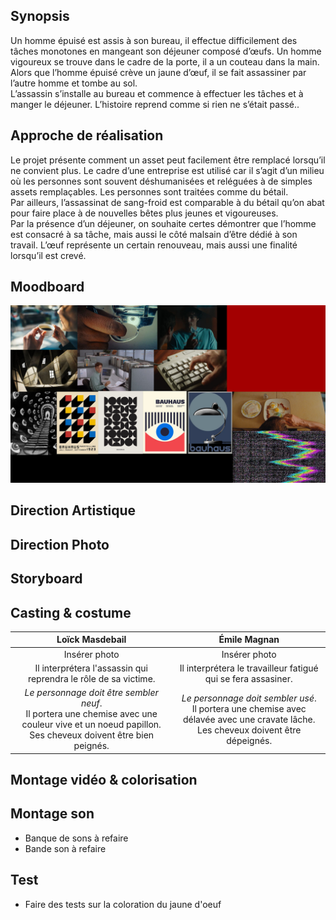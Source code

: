 ## Synopsis
Un homme épuisé est assis à son bureau, il effectue difficilement des tâches monotones en mangeant son déjeuner composé d’œufs. Un homme vigoureux se trouve dans le cadre de la porte, il a un couteau dans la main. Alors que l’homme épuisé crève un jaune d’œuf, il se fait assassiner par l’autre homme et tombe au sol. <br>
L’assassin s’installe au bureau et commence à effectuer les tâches et à manger le déjeuner. L’histoire reprend comme si rien ne s’était passé..


## Approche de réalisation
Le projet présente comment un asset peut facilement être remplacé lorsqu’il ne convient plus. Le cadre d’une entreprise est utilisé car il s’agit d’un milieu où les personnes sont souvent déshumanisées et reléguées à de simples assets remplaçables. Les personnes sont traitées comme du bétail. <br>
Par ailleurs, l’assassinat de sang-froid est comparable à du bétail qu’on abat pour faire place à de nouvelles bêtes plus jeunes et vigoureuses. <br>
Par la présence d’un déjeuner, on souhaite certes démontrer que l’homme est consacré à sa tâche, mais aussi le côté malsain d’être dédié à son travail. L’œuf représente un certain renouveau, mais aussi une finalité lorsqu’il est crevé. 


## Moodboard
![](.//Medias/moodboard.jpg)

## Direction Artistique

## Direction Photo


## Storyboard

## Casting & costume
| Loïck Masdebail | Émile Magnan |
| :----------------: | :------: |
| Insérer photo |  Insérer photo  |
| Il interprétera l'assassin qui reprendra le rôle de sa victime. | Il interprétera le travailleur fatigué qui se fera assasiner. |
| *Le personnage doit être sembler neuf*. <br> Il portera une chemise avec une couleur vive et un noeud papillon. Ses cheveux doivent être bien peignés. | *Le personnage doit sembler usé*. <br> Il portera une chemise avec délavée avec une cravate lâche. Les cheveux doivent être dépeignés. |

## Montage vidéo & colorisation

## Montage son
 - Banque de sons à refaire
 - Bande son à refaire

## Test
- Faire des tests sur la coloration du jaune d'oeuf




